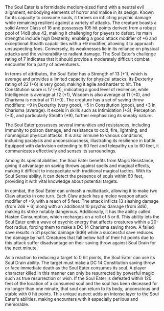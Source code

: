 The Soul Eater is a formidable medium-sized fiend with a neutral evil alignment, embodying elements of horror and malice in its design. Known for its capacity to consume souls, it thrives on inflicting psychic damage while remaining resilient against a variety of attacks. The creature boasts a solid Armor Class of 16 and possesses 105 hit points derived from a robust pool of 14d8 plus 42, making it challenging for players to defeat. Its main strengths include high Dexterity, enabling a good attack modifier of +6 and exceptional Stealth capabilities with a +9 modifier, allowing it to approach unsuspecting foes. Conversely, its weaknesses lie in its reliance on physical attacks and the vulnerability to radiant damage. The Soul Eater’s challenge rating of 7 indicates that it should provide a moderately difficult combat encounter for a party of adventurers.

In terms of attributes, the Soul Eater has a Strength of 13 (+1), which is average and provides a limited capacity for physical attacks. Its Dexterity rating of 22 (+6) is very good, making it agile and harder to hit. The Constitution score is 17 (+3), indicating a good level of resilience, while Intelligence is average at 12 (+1), Wisdom is also average at 11 (+0), and Charisma is neutral at 11 (+0). The creature has a set of saving throw modifiers: +9 in Dexterity (very good), +5 in Constitution (good), and +3 in Charisma (average). It excels in skills such as Intimidation (+3), Perception (+3), and particularly Stealth (+9), further emphasizing its sneaky nature.

The Soul Eater possesses several immunities and resistances, including immunity to poison damage, and resistance to cold, fire, lightning, and nonmagical physical attacks. It is also immune to various conditions, including paralysis and unconsciousness, illustrating its resilience in battle. Equipped with darkvision extending to 60 feet and telepathy up to 60 feet, it communicates effectively and senses its surroundings.

Among its special abilities, the Soul Eater benefits from Magic Resistance, giving it advantage on saving throws against spells and magical effects, making it difficult to incapacitate with traditional magical tactics. With its Soul Sense ability, it can detect the presence of souls within 60 feet, providing it with vital knowledge about potential targets.

In combat, the Soul Eater can unleash a multiattack, allowing it to make two Claw attacks in one turn. Each Claw attack has a melee weapon attack modifier of +9, with a reach of 5 feet. The attack inflicts 13 slashing damage (from 2d6 + 6) along with an additional 10 psychic damage (from 3d6), making its strike notably dangerous. Additionally, it has the ability called Hasten Consumption, which recharges on a roll of 5 or 6. This ability lets the Soul Eater emit a wave of psychic energy that affects creatures within a 20-foot radius, forcing them to make a DC 14 Charisma saving throw. A failed save results in 31 psychic damage (9d6) while a successful save reduces the damage by half. Creatures that fall below half of their hit points due to this attack suffer disadvantage on their saving throw against Soul Drain for the next minute.

As a reaction to reducing a target to 0 hit points, the Soul Eater can use its Soul Drain ability. The target must make a DC 14 Constitution saving throw or face immediate death as the Soul Eater consumes its soul. A player character killed in this manner can only be resurrected by powerful magic such as true resurrection or wish. If the Soul Eater is defeated within 120 feet of the location of a consumed soul and the soul has been deceased for no longer than one minute, that soul can return to its body, unconscious and stable with 0 hit points. This unique aspect adds an intense layer to the Soul Eater's abilities, making encounters with it especially perilous and memorable.